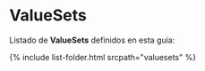 
# ValueSets

Listado de **ValueSets** definidos en esta guía:

{% include list-folder.html srcpath="valuesets" %}